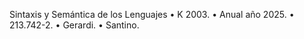 Sintaxis y Semántica de los Lenguajes
• K 2003.
• Anual año 2025.
• 213.742-2.
• Gerardi.
• Santino.
